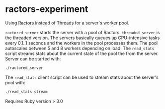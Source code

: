 # ractors-experiment
Using [Ractors](https://ruby-doc.org/core-3.0.0/Ractor.html) instead of [Threads](https://ruby-doc.org/core-3.0.0/Thread.html) for a server's worker pool.

`ractored_server` starts the server with a pool of Ractors. `threaded_server` is the threaded version. The servers basically queues up CPU-intensive tasks every 0.1..1 seconds and the workers in the pool processes them. The pool autoscales between 5 and 8 workers depending on load.
The `read_stats` script streams stats about the current state of the pool the from the server. 
Server can be started with:

```bash
./ractored_server
```

The `read_stats` client script can be used to stream stats about the server's pool with:

```bash
./read_stats stream
```

Requires Ruby version > 3.0
